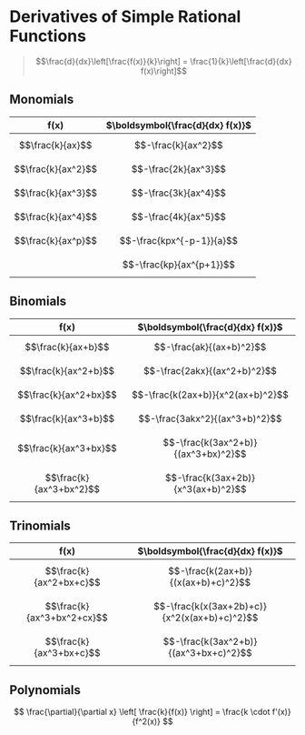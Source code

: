 # Derivatives of Simple Rational Functions

> $$\frac{d}{dx}\left[\frac{f(x)}{k}\right] = \frac{1}{k}\left[\frac{d}{dx} f(x)\right]$$

## Monomials

| $\boldsymbol{f(x)}$ | $\boldsymbol{\frac{d}{dx} f(x)}$ |
|--|--|
| $$\frac{k}{ax}$$ | $$-\frac{k}{ax^2}$$ |
| $$\frac{k}{ax^2}$$ | $$-\frac{2k}{ax^3}$$ |
| $$\frac{k}{ax^3}$$ | $$-\frac{3k}{ax^4}$$ |
| $$\frac{k}{ax^4}$$ | $$-\frac{4k}{ax^5}$$ |
| $$\frac{k}{ax^p}$$ | $$-\frac{kpx^{-p-1}}{a}$$ |
| | $$-\frac{kp}{ax^{p+1}}$$ |

## Binomials

| $\boldsymbol{f(x)}$ | $\boldsymbol{\frac{d}{dx} f(x)}$ |
|--|--|
| $$\frac{k}{ax+b}$$ | $$-\frac{ak}{(ax+b)^2}$$ |
| $$\frac{k}{ax^2+b}$$ | $$-\frac{2akx}{(ax^2+b)^2}$$ |
| $$\frac{k}{ax^2+bx}$$ | $$-\frac{k(2ax+b)}{x^2(ax+b)^2}$$ |
| $$\frac{k}{ax^3+b}$$ | $$-\frac{3akx^2}{(ax^3+b)^2}$$ |
| $$\frac{k}{ax^3+bx}$$ | $$-\frac{k(3ax^2+b)}{(ax^3+bx)^2}$$ |
| $$\frac{k}{ax^3+bx^2}$$ | $$-\frac{k(3ax+2b)}{x^3(ax+b)^2}$$ |

## Trinomials

| $\boldsymbol{f(x)}$ | $\boldsymbol{\frac{d}{dx} f(x)}$ |
|--|--|
| $$\frac{k}{ax^2+bx+c}$$ | $$-\frac{k(2ax+b)}{(x(ax+b)+c)^2}$$ |
| $$\frac{k}{ax^3+bx^2+cx}$$ | $$-\frac{k(x(3ax+2b)+c)}{x^2(x(ax+b)+c)^2}$$ |
| $$\frac{k}{ax^3+bx+c}$$ | $$-\frac{k(3ax^2+b)}{(ax^3+bx+c)^2}$$ |

## Polynomials

$$
\frac{\partial}{\partial x}
\left[
\frac{k}{f(x)}
\right] = \frac{k \cdot f'(x)}{f^2(x)}
$$


